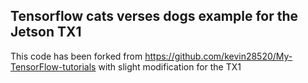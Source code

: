 ## Tensorflow cats verses dogs example for the Jetson TX1

This code has been forked from https://github.com/kevin28520/My-TensorFlow-tutorials with slight modification for the TX1

